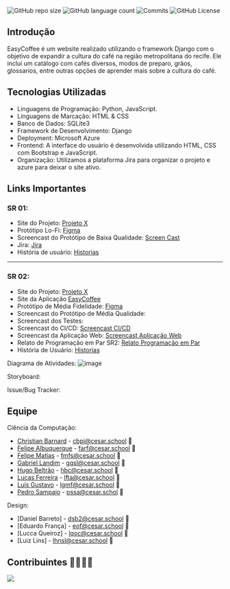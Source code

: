 ![GitHub repo size](https://img.shields.io/github/repo-size/seconds4decay/EasyCoffee)
![GitHub language count](https://img.shields.io/github/languages/count/seconds4decay/EasyCoffee?style=flat&logo=python)
![Commits](https://img.shields.io/github/commit-activity/t/seconds4decay/EasyCoffee?style=flat&logo=github)
![GitHub License](https://img.shields.io/github/license/seconds4decay/EasyCoffee)

## Introdução
EasyCoffee é um website realizado utilizando o framework Django com o objetivo de expandir a cultura do café na região metropolitana do recife. Ele inclui um catálogo com cafés diversos, modos de preparo, grãos, glossarios, entre outras opções de aprender mais sobre a cultura do café.

## Tecnologias Utilizadas
- Linguagens de Programação: Python, JavaScript.
- Linguagens de Marcação: HTML & CSS 
- Banco de Dados: SQLite3
- Framework de Desenvolvimento: Django
- Deployment: Microsoft Azure
- Frontend: A interface do usuário é desenvolvida utilizando HTML, CSS com Bootstrap e JavaScript.
- Organização: Utilizamos a plataforma Jira para organizar o projeto e azure para deixar o site ativo.

## Links Importantes

### SR 01:
- Site do Projeto: [Projeto X](https://sites.google.com/cesar.school/projetox/)
- Protótipo Lo-Fi: [Figma](https://www.figma.com/file/E3iH2Vvn2FxEkw0LIOXA4f/Projeto-X?type=design&node-id=0-1&mode=design&t=FaVdtn98NhqPjA9E-0)
- Screencast do Protótipo de Baixa Qualidade: [Screen Cast]( https://youtu.be/KXky7-IPcxs )
- Jira: [Jira](https://zibec.atlassian.net/jira/software/projects/EC/boards/4)
- História de usuário: [Historias](https://docs.google.com/document/d/1LjMRKJ0u4LFrP5ir3QlZnXp4ITHpc-e9/edit?usp=sharing&ouid=111365307290119526807&rtpof=true&sd=true)
-------
### SR 02:
- Site do Projeto: [Projeto X](https://sites.google.com/cesar.school/projetox/)
- Site da Aplicação [EasyCoffee](https://easycoffee.azurewebsites.net/home)
- Protótipo de Média Fidelidade: [Figma](https://www.figma.com/design/E3iH2Vvn2FxEkw0LIOXA4f/Projeto-X?node-id=0-1&t=RU20FUtKo1LWnNot-1)
- Screencast do Protótipo de Média Qualidade:
- Screencast dos Testes:
- Screencast do CI/CD: [Screencast CI/CD](https://youtu.be/E4erieifbh8)
- Screencast da Aplicação Web: [Screencast Aplicação Web](https://youtu.be/GVaQvN0ViyE)
- Relato de Programação em Par SR2: [Relato Programação em Par](https://docs.google.com/document/d/11GTWpc3FoIUiQ8Npa1_zJJ2M1DfeuXaC/edit?usp=sharing&ouid=102122022796546446471&rtpof=true&sd=true)
- História de Usuário: [Historias](https://docs.google.com/document/d/1LjMRKJ0u4LFrP5ir3QlZnXp4ITHpc-e9/edit?usp=sharing&ouid=111365307290119526807&rtpof=true&sd=true)

Diagrama de Atividades: ![image](https://github.com/seconds4decay/EasyCoffee/assets/142419928/3d5a806e-9ee6-4452-8c52-1532a0cea9e9)

Storyboard:

Issue/Bug Tracker:
## Equipe
Ciência da Computação:
- [Christian Barnard](https://github.com/ChrisDrakon) - cbpj@cesar.school 📩
- [Felipe Albuquerque](https://github.com/FelipeARFranca) - farf@cesar.school 📩
- [Felipe Matias](https://github.com/Zibec) - fmfs@cesar.school 📩
- [Gabriel Landim](https://github.com/Gabrielqlandim) - gqsl@cesar.school 📩
- [Hugo Beltrão](https://github.com/HugoB2) - hbc@cesar.school 📩
- [Lucas Ferreira](https://github.com/seconds4decay) - lfta@cesar.school 📩
- [Luís Gustavo](https://github.com/Luis-Gustavo-Melo) - lgmf@cesar.school 📩
- [Pedro Sampaio](https://github.com/PedrooSam) - pssa@cesar.schol 📩

Design:
- [Daniel Barreto] - dsb2@cesar.school 📩
- [Eduardo França] - eof@cesar.school 📩
- [Lucca Queiroz] - lqoc@cesar.school 📩
- [Luiz Lins] - lhnsl@cesar.school 📩

## Contribuintes 👨‍👩‍👧‍👦
<a href="https://github.com/Gabrielqlandim/fds-projeto/graphs/contributors">
  <img src="https://contrib.rocks/image?repo=Gabrielqlandim/fds-projeto" />
</a>
